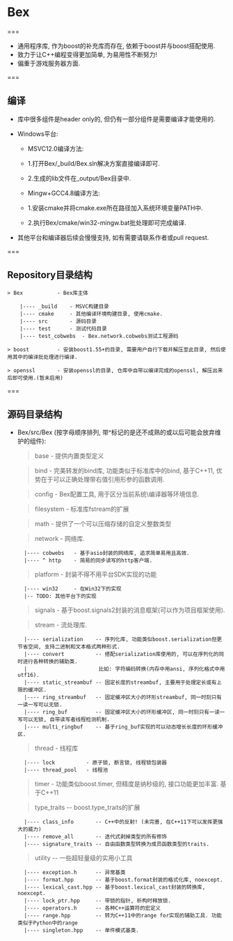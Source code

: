 # Bex
===

* 通用程序库, 作为boost的补充库而存在, 依赖于boost并与boost搭配使用.
* 致力于让C++编程变得更加简单, 为易用性不断努力!
* 偏重于游戏服务器方面.

===

## 编译

* 库中很多组件是header only的, 但仍有一部分组件是需要编译才能使用的.

* Windows平台:

  - MSVC12.0编译方法:
  - 1.打开Bex/_build/Bex.sln解决方案直接编译即可.
  - 2.生成的lib文件在_output/Bex目录中.

  - Mingw+GCC4.8编译方法:
  - 1.安装cmake并将cmake.exe所在路径加入系统环境变量PATH中.
  - 2.执行Bex/cmake/win32-mingw.bat批处理即可完成编译.
  
* 其他平台和编译器后续会慢慢支持, 如有需要请联系作者或pull request.

===

## Repository目录结构

    > Bex           - Bex库主体
    
        |---- _build    - MSVC构建目录
        |---- cmake     - 其他编译环境构建目录, 使用cmake.
        |---- src       - 源码目录
        |---- test      - 测试代码目录
        |---- test_cobwebs  - Bex.network.cobwebs测试工程源码
        
    > boost         - 安装boost1.55+的目录, 需要用户自行下载并解压至此目录, 然后使用其中的编译批处理进行编译.
    
    > openssl       - 安装openssl的目录, 仓库中自带以编译完成的openssl, 解压出来后即可使用.(暂未启用)

===

## 源码目录结构

* Bex/src/Bex (按字母顺序排列, 带^标记的是还不成熟的或以后可能会放弃维护的组件):

    > base          - 提供内置类型定义
    
    > bind          - 完美转发的bind库, 功能类似于标准库中的bind, 基于C++11, 优势在于可以正确处理带右值引用形参的函数调用.
    
    > config        - Bex配置工具, 用于区分当前系统\编译器等环境信息.
  
    > filesystem    - 标准库fstream的扩展
  
    > math          - 提供了一个可以压缩存储的自定义整数类型
  
    > network       - 网络库.
  
        |---- cobwebs   - 基于asio封装的网络库, 追求简单易用且高效.
        |---- ^ http    - 简易的同步读写的http客户端.
      
    > platform      - 封装不得不用平台SDK实现的功能
  
        |---- win32     - 在Win32下的实现
        |-- TODO: 其他平台下的实现
      
    > signals       - 基于boost.signals2封装的消息框架(可以作为项目框架使用).
  
    > stream        - 流处理库.
  
        |---- serialization    -- 序列化库, 功能类似boost.serialization但更节省空间, 支持二进制和文本格式两种形式.
        |---- convert          -- 搭配serialization库使用的, 可以在序列化的同时进行各种转换的辅助类. 
        |                       比如: 字符编码转换(内存中用ansi, 序列化格式中用utf16).
        |---- static_streambuf -- 固定长度的streambuf, 主要用于处理定长或有上限的缓冲区.
        |---- ring_streambuf   -- 固定缓冲区大小的环形streambuf, 同一时刻只有一读一写可以无锁.
        |---- ring_buf         -- 固定缓冲区大小的环形缓冲区, 同一时刻只有一读一写可以无锁, 自带读写者线程检测机制.
        |---- multi_ringbuf    -- 基于ring_buf实现的可以动态增长长度的环形缓冲区.

    > thread        - 线程库
  
        |---- lock          - 原子锁, 断言锁, 线程锁包装器
        |---- thread_pool   - 线程池
      
    > timer         - 功能类似boost.timer, 但精度是纳秒级的, 接口功能更加丰富. 基于C++11
  
    > type_traits -- boost.type_traits的扩展
  
        |---- class_info       -- C++中的反射! (未完善, 在C++11下可以发挥更强大的威力)
        |---- remove_all       -- 迭代式剥掉类型的所有修饰
        |---- signature_traits -- 自由函数类型转换为成员函数类型的traits.

    > utility       -- 一些超轻量级的实用小工具
  
        |---- exception.h      -- 异常基类
        |---- format.hpp       -- 基于boost.format封装的格式化库, noexcept.
        |---- lexical_cast.hpp -- 基于boost.lexical_cast封装的转换库, noexcept.
        |---- lock_ptr.hpp     -- 带锁的指针, 析构时释放锁.
        |---- operators.h      -- 各种C++运算符的宏定义
        |---- range.hpp        -- 转为C++11中的range for实现的辅助工具. 功能类似于Python中的range
        |---- singleton.hpp    -- 单件模式基类.











      
      

